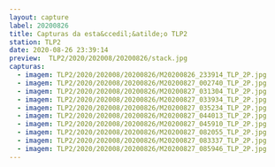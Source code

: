 ```yaml
---
layout: capture
label: 20200826
title: Capturas da esta&ccedil;&atilde;o TLP2
station: TLP2
date: 2020-08-26 23:39:14
preview:  TLP2/2020/202008/20200826/stack.jpg
capturas:
  - imagem: TLP2/2020/202008/20200826/M20200826_233914_TLP_2P.jpg
  - imagem: TLP2/2020/202008/20200826/M20200827_002740_TLP_2P.jpg
  - imagem: TLP2/2020/202008/20200826/M20200827_031304_TLP_2P.jpg
  - imagem: TLP2/2020/202008/20200826/M20200827_033934_TLP_2P.jpg
  - imagem: TLP2/2020/202008/20200826/M20200827_035234_TLP_2P.jpg
  - imagem: TLP2/2020/202008/20200826/M20200827_044013_TLP_2P.jpg
  - imagem: TLP2/2020/202008/20200826/M20200827_045910_TLP_2P.jpg
  - imagem: TLP2/2020/202008/20200826/M20200827_082055_TLP_2P.jpg
  - imagem: TLP2/2020/202008/20200826/M20200827_083337_TLP_2P.jpg
  - imagem: TLP2/2020/202008/20200826/M20200827_085946_TLP_2P.jpg
---
```

